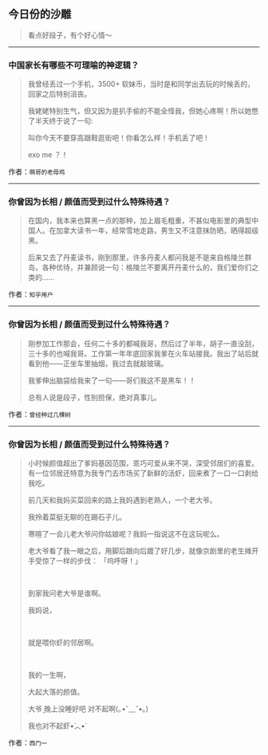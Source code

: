 ## 今日份的沙雕

> 看点好段子，有个好心情～


 
---

### 中国家长有哪些不可理喻的神逻辑？

> 我曾经丢过一个手机，3500+ 软妹币，当时是和同学出去玩的时候丢的，回家之后特别沮丧。
> 
> 我姥姥特别生气，但又因为是扒手偷的不能全怪我，但她心疼啊！所以她憋了半天终于说了一句:
> 
> 叫你今天不要穿高跟鞋逛街吧！你看怎么样！手机丢了吧！
> 
> exo me ？！


作者：`萌哥的老母鸡`

---

### 你曾因为长相 / 颜值而受到过什么特殊待遇？

> 在国内，我本来也算黑一点的那种，加上眉毛粗重，不甚似电影里的典型中国人。在加拿大读书一年，经常雪地走路，男生又不注意抹防晒，晒得超级黑。
> 
> 后来又去了丹麦读书，刚到那里，许多丹麦人都问我是不是来自格陵兰群岛，各种优待，并兼顾说一句：格陵兰不要离开丹麦什么的，我们爱你们之类的……


作者：`知乎用户`

---

### 你曾因为长相 / 颜值而受到过什么特殊待遇？

> 刚参加工作那会，任何二十多的都喊我哥，然后过了半年，胡子一直没刮，三十多的也喊我哥。工作第一年年底回家我爹在火车站接我。我出了站后就看到他——正坐车里抽烟，我过去就敲玻璃。
> 
> 我爹伸出脑袋给我来了一句——哥们我这不是黑车！！
> 
> 总有人说是段子，性别担保，绝对真事儿。


作者：`曾经种过几棵树`

---

### 你曾因为长相 / 颜值而受到过什么特殊待遇？

> 小时候颜值超出了爹妈基因范围，乖巧可爱从来不哭，深受邻居们的喜爱。有一位邻居还特意为我专门去市场买了新鲜的活虾，回来煮了一口一口剥给我吃。
> 
> 前几天和我妈买菜回来的路上我妈遇到老熟人，一个老大爷。
> 
> 我拎着菜挺无聊的在踢石子儿。
> 
> 寒暄了一会儿老大爷问你姑娘呢？我妈一指说这不在这玩呢么。
> 
> 老大爷看了我一眼之后，用脚后跟向后踱了好几步，就像京剧里的老生摊开手受惊了一样的步伐： 「呜呼呀！」
> 
>  
> 
> 到家我问老大爷是谁啊。
> 
> 我妈说，
> 
>  
> 
> 就是喂你虾的邻居啊。
> 
>  
> 
> 我的一生啊，
> 
> 大起大落的颜值。
> 
> 大爷 ̮晚上没睡好吧 对不起啊(｡•ˇ﹏ˇ•｡)
> 
> 我也对不起虾•́︿•̀


作者：`西门一`